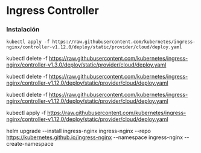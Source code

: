 # Ingress Controller

### Instalación
```
kubectl apply -f https://raw.githubusercontent.com/kubernetes/ingress-nginx/controller-v1.12.0/deploy/static/provider/cloud/deploy.yaml
```

kubectl delete -f https://raw.githubusercontent.com/kubernetes/ingress-nginx/controller-v1.3.0/deploy/static/provider/cloud/deploy.yaml

kubectl delete -f https://raw.githubusercontent.com/kubernetes/ingress-nginx/controller-v1.12.0/deploy/static/provider/cloud/deploy.yaml

kubectl delete -f https://raw.githubusercontent.com/kubernetes/ingress-nginx/controller-v1.12.0/deploy/static/provider/cloud/deploy.yaml

kubectl apply -f https://raw.githubusercontent.com/kubernetes/ingress-nginx/controller-v1.12.0/deploy/static/provider/cloud/deploy.yaml

helm upgrade --install ingress-nginx ingress-nginx  --repo https://kubernetes.github.io/ingress-nginx --namespace ingress-nginx --create-namespace
